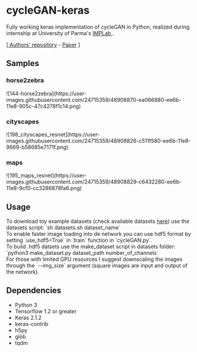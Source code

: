 # cycleGAN-keras
Fully working keras implementation of cycleGAN in Python, realized during internship at University of Parma's <a href="http://implab.ce.unipr.it"> IMPLab </a>.

\[<a href="https://github.com/junyanz/CycleGAN"> Authors' repository</a> - <a href="https://arxiv.org/pdf/1703.10593.pdf">Paper</a> \]

<h2>Samples</h2>
<h3>horse2zebra</h3>
![144-horse2zebra](https://user-images.githubusercontent.com/24715359/48908870-ea066880-ee6b-11e8-905c-47c4278f1c14.png)
<h3>cityscapes</h3>
![198_cityscapes_resnet](https://user-images.githubusercontent.com/24715359/48908826-c511f580-ee6b-11e8-9669-b58685e7171f.png)
<h3>maps</h3>
![195_maps_resnet](https://user-images.githubusercontent.com/24715359/48908829-c6432280-ee6b-11e8-9cf0-cc3286878fa6.png)
<h2>Usage</h2>
To download toy example datasets (check available datasets <a href="">here</a>) use the datasets script:
`sh datasets.sh dataset_name` <br>
To enable faster image loading into de network you can use hdf5 format by setting `use_hdf5=True` in `train` function in `cycleGAN.py`. <br>
To build .hdf5 datsets use the make_dataset script in datasets folder:
`python3 make_dataset.py dataset_path number_of_channels` <br>
For those with limited GPU resources I suggest downscaling the images through the `--img_size` argument (square images are input and output of the network).

<h2>Dependencies</h2>
<ul>
  <li>Python 3</li>
  <li>Tensorflow 1.2 or greater</li>
  <li>Keras 2.1.2</li>
  <li>keras-contrib</li>
  <li>h5py</li>
  <li>glob</li>
  <li>tqdm</li>
</ul>
